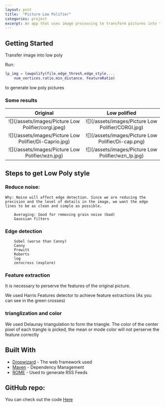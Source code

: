 ```yaml
---
layout: post
title:  "Picture Low Polifier"
categories: project
excerpt: An app that uses image processing to transform pictures into triangular low-poly arts
---
```


## Getting Started
Transfer image into low poly

Run:
```MATLAB
lp_img = lowpolify(file,edge_thresh,edge_style,...
    num_vertices,ratio,min_distance, FeatureRatio)
```
to generate low poly pictures

### Some results

Original                   |  Low polified
:-------------------------:|:-------------------------:
![](/assets/images/Picture Low Polifier/corgi.jpeg)    |  ![](/assets/images/Picture Low Polifier/CORGI.jpg)
![](/assets/images/Picture Low Polifier/Di-Caprio.jpg)    |  ![](/assets/images/Picture Low Polifier/Di-cap.png)
![](/assets/images/Picture Low Polifier/wzn.jpg)    |  ![](/assets/images/Picture Low Polifier/wzn_lp.jpg)


## Steps to get Low Poly style

### Reduce noise:
    Why: Noise will affect edge detection. Since we are reducing the precision and the level of details in the image, we want the edge lines to be as clean and simple as possible.
```
    Averaging: Good for removing grain noise (bad)
    Gaussian filters
```
### Edge detection

```
    Sobel (worse than Canny)
    Canny
    Prewitt
    Roberts
    log
    zerocross (explore)
```
### Feature extraction

It is necessary to perserve the features of the original picture.

We used Harris Features detector to achieve feature extractions (As you can see in the green crosses)

### trianglization and color

We used Delaunay triangulation to form the triangle.
The color of the center pixel of each trangle is picked, the mean or mode color will not perserve the feature correctly


## Built With

* [Dropwizard](http://www.dropwizard.io/1.0.2/docs/) - The web framework used
* [Maven](https://maven.apache.org/) - Dependency Management
* [ROME](https://rometools.github.io/rome/) - Used to generate RSS Feeds


## GitHub repo:

You can check out the code [Here](https://github.com/YukeLiang/LowPolyHack)


